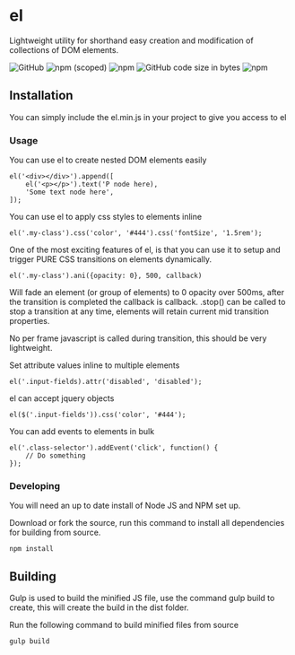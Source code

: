 # el
Lightweight utility for shorthand easy creation and modification of collections of DOM elements.

![GitHub](https://img.shields.io/github/license/NetworkMonk/el.svg)
![npm (scoped)](https://img.shields.io/npm/v/@networkmonkey/el.svg)
![npm](https://img.shields.io/badge/minified%20size-5.79%20kB-blue.svg)
![GitHub code size in bytes](https://img.shields.io/github/languages/code-size/NetworkMonk/el.svg)
![npm](https://img.shields.io/npm/dt/@networkmonkey/el.svg)


## Installation
You can simply include the el.min.js in your project to give you access to el


### Usage

You can use el to create nested DOM elements easily
```
el('<div></div>').append([
    el('<p></p>').text('P node here),
    'Some text node here',
]);
```

You can use el to apply css styles to elements inline
```
el('.my-class').css('color', '#444').css('fontSize', '1.5rem');
```

One of the most exciting features of el, is that you can use it to setup and trigger PURE CSS transitions on elements dynamically.
```
el('.my-class').ani({opacity: 0}, 500, callback)
```
Will fade an element (or group of elements) to 0 opacity over 500ms, after the transition is completed the callback is callback.
.stop() can be called to stop a transition at any time, elements will retain current mid transition properties.

No per frame javascript is called during transition, this should be very lightweight.


Set attribute values inline to multiple elements
```
el('.input-fields).attr('disabled', 'disabled');
```

el can accept jquery objects
```
el($('.input-fields')).css('color', '#444');
```

You can add events to elements in bulk
```
el('.class-selector').addEvent('click', function() {
    // Do something
});
```

### Developing

You will need an up to date install of Node JS and NPM set up.

Download or fork the source, run this command to install all dependencies for building from source.
```
npm install
```


## Building
Gulp is used to build the minified JS file, use the command gulp build to create, this will create the build in the dist folder.

Run the following command to build minified files from source
```
gulp build
```